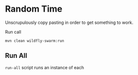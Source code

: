 # Random Time
Unscrupulously copy pasting in order to get something to work.

Run call

    mvn clean wildfly-swarm:run
    
    
## Run All

`run-all` script runs an instance of each


